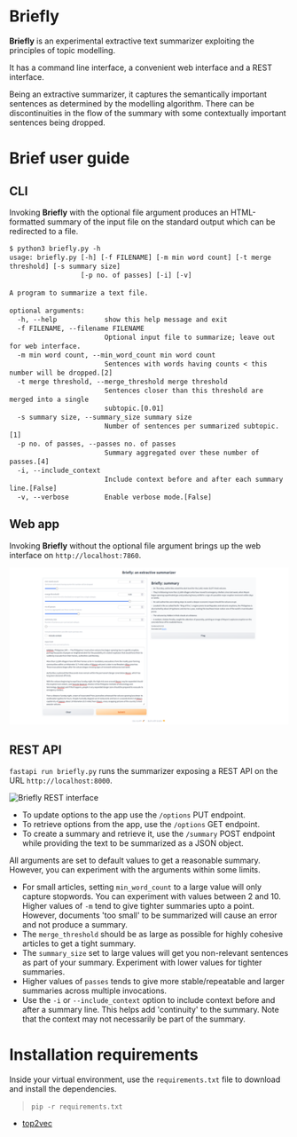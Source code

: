# Briefly

**Briefly** is an experimental extractive text summarizer exploiting
the principles of topic modelling.

It has a command line interface, a convenient web interface and a REST
interface.

Being an extractive summarizer, it captures the semantically important sentences
as determined by the modelling algorithm.  There can be discontinuities in the
flow of the summary with some contextually important sentences being dropped.

# Brief user guide

## CLI

Invoking **Briefly** with the optional file argument produces an HTML-formatted
summary of the input file on the standard output which can be redirected to a file.

```
$ python3 briefly.py -h
usage: briefly.py [-h] [-f FILENAME] [-m min word count] [-t merge threshold] [-s summary size]
                  [-p no. of passes] [-i] [-v]

A program to summarize a text file.

optional arguments:
  -h, --help            show this help message and exit
  -f FILENAME, --filename FILENAME
                        Optional input file to summarize; leave out for web interface.
  -m min word count, --min_word_count min word count
                        Sentences with words having counts < this number will be dropped.[2]
  -t merge threshold, --merge_threshold merge threshold
                        Sentences closer than this threshold are merged into a single
                        subtopic.[0.01]
  -s summary size, --summary_size summary size
                        Number of sentences per summarized subtopic.[1]
  -p no. of passes, --passes no. of passes
                        Summary aggregated over these number of passes.[4]
  -i, --include_context
                        Include context before and after each summary line.[False]
  -v, --verbose         Enable verbose mode.[False]
```

## Web app


Invoking **Briefly** without the optional file argument brings up the web interface
on `http://localhost:7860`.


![Briefly web app](Doc/briefly_interface.png)

## REST API

```fastapi run briefly.py``` runs the summarizer exposing a REST API on the URL
`http://localhost:8000`.

![Briefly REST interface](Doc/rest_api.png)

- To update options to the app use the `/options` PUT endpoint.  
- To retrieve options from the app, use the `/options` GET endpoint.  
- To create a summary and retrieve it, use the `/summary` POST endpoint while
providing the text to be summarized as a JSON object.  

All arguments are set to default values to get a reasonable summary.  However,
you can experiment with the arguments within some limits.

- For small articles, setting `min_word_count` to a large value will only
capture stopwords.  You can experiment with values between 2 and 10.
Higher values of `-m` tend to give tighter summaries upto a point.  However,
documents 'too small' to be summarized will cause an error and not produce a
summary.  
- The `merge_threshold` should be as large as possible for highly cohesive
articles to get a tight summary.  
- The `summary_size` set to large values will get you non-relevant sentences
as part of your summary.  Experiment with lower values for tighter summaries.  
- Higher values of `passes` tends to give more stable/repeatable and larger
summaries across multiple invocations.  
- Use the `-i` or `--include_context` option to include context before and
after a summary line.  This helps add 'continuity' to the summary.  Note that
the context may not necessarily be part of the summary.  

# Installation requirements

Inside your virtual environment, use the `requirements.txt` file
to download and install the dependencies.

> `pip -r requirements.txt`

- [top2vec](https://top2vec.readthedocs.io/en/stable/Top2Vec.html#installation)

